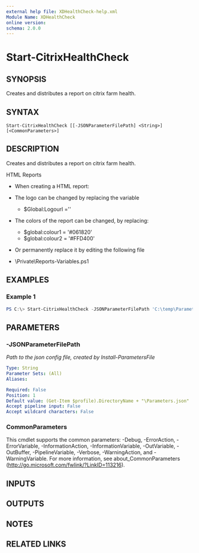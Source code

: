 ```yaml
---
external help file: XDHealthCheck-help.xml
Module Name: XDHealthCheck
online version:
schema: 2.0.0
---
```


# Start-CitrixHealthCheck

## SYNOPSIS

Creates and distributes  a report on citrix farm health.

## SYNTAX

```
Start-CitrixHealthCheck [[-JSONParameterFilePath] <String>] [<CommonParameters>]
```

## DESCRIPTION
Creates and distributes  a report on citrix farm health.

HTML Reports
- When creating a HTML report:

- The logo can be changed by replacing the variable 
	- $Global:Logourl =''
	
- The colors of the report can be changed, by replacing:
	- $global:colour1 = '#061820'
	- $global:colour2 = '#FFD400'
	
- Or permanently replace it by editing the following file

- <Module base>\Private\Reports-Variables.ps1

  

## EXAMPLES

### Example 1
```powershell
PS C:\> Start-CitrixHealthCheck -JSONParameterFilePath 'C:\temp\Parameters.json'
```

## PARAMETERS

### -JSONParameterFilePath
*Path to the json config file, created by Install-ParametersFile*

```yaml
Type: String
Parameter Sets: (All)
Aliases:

Required: False
Position: 1
Default value: (Get-Item $profile).DirectoryName + "\Parameters.json"
Accept pipeline input: False
Accept wildcard characters: False
```

### CommonParameters
This cmdlet supports the common parameters: -Debug, -ErrorAction, -ErrorVariable, -InformationAction, -InformationVariable, -OutVariable, -OutBuffer, -PipelineVariable, -Verbose, -WarningAction, and -WarningVariable. For more information, see about_CommonParameters (http://go.microsoft.com/fwlink/?LinkID=113216).

## INPUTS

## OUTPUTS

## NOTES

## RELATED LINKS
